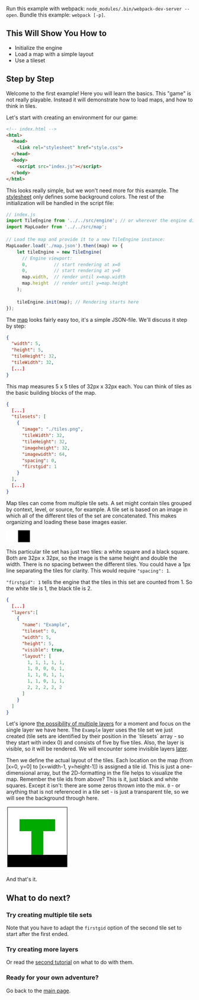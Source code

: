 Run this example with webpack: `node_modules/.bin/webpack-dev-server --open`. Bundle this example: `webpack [-p]`.

## This Will Show You How to

* Initialize the engine
* Load a map with a simple layout
* Use a tileset

## Step by Step

Welcome to the first example! Here you will learn the basics. This "game" is not really playable. Instead it will demonstrate how to load maps, and how to think in tiles.

Let's start with creating an environment for our game:

```html
<!-- index.html -->
<html>
  <head>
    <link rel="stylesheet" href="style.css">
  </head>
  <body>
    <script src="index.js"></script>
  </body>
</html>
```

This looks really simple, but we won't need more for this example. The [stylesheet](style.css) only defines some background colors. The rest of the initialization will be handled in the script file:

```js
// index.js
import TileEngine from '../../src/engine'; // or wherever the engine directory is
import MapLoader from '../../src/map';

// Load the map and provide it to a new TileEngine instance:
MapLoader.load('./map.json').then((map) => {
    let tileEngine = new TileEngine(
      // Engine viewport:
      0,          // start rendering at x=0
      0,          // start rendering at y=0
      map.width,  // render until x=map.width
      map.height  // render until y=map.height
    );

    tileEngine.init(map); // Rendering starts here
});
```

The [map](map.json) looks fairly easy too, it's a simple JSON-file. We'll discuss it step by step:

```json
{
  "width": 5,
  "height": 5,
  "tileHeight": 32,
  "tileWidth": 32,
  [...]
}
```

This map measures 5 x 5 tiles of 32px x 32px each. You can think of tiles as the basic building blocks of the map.

```json
{
  [...]
  "tilesets": [
    {
      "image": "./tiles.png",
      "tileWidth": 32,
      "tileHeight": 32,
      "imageheight": 32,
      "imagewidth": 64,
      "spacing": 0,
      "firstgid": 1
    }
  ],
  [...]
}
```

Map tiles can come from multiple tile sets. A set might contain tiles grouped by context, level, or source, for example. A tile set is based on an image in which all of the different tiles of the set are concatenated. This makes organizing and loading these base images easier.

![tileset](tiles.png)

This particular tile set has just two tiles: a white square and a black square. Both are 32px x 32px, so the image is the same height and double the width. There is no spacing between the different tiles. You could have a 1px line separating the tiles for clarity. This would require `"spacing": 1`.

`"firstgid": 1` tells the engine that the tiles in this set are counted from 1. So the white tile is 1, the black tile is 2.

```json
{
  [...]
  "layers":[
    {
      "name": "Example",
      "tileset": 0,
      "width": 5,
      "height": 5,
      "visible": true,
      "layout": [
        1, 1, 1, 1, 1,
        1, 0, 0, 0, 1,
        1, 1, 0, 1, 1,
        1, 1, 0, 1, 1,
        2, 2, 2, 2, 2
      ]
    }
  ]
}
```

Let's ignore [the possibility of multiple layers](../02%20-%20Layers) for a moment and focus on the single layer we have here. The `Example` layer uses the tile set we just created (tile sets are identified by their position in the ´tilesets´ array - so they start with index 0) and consists of five by five tiles. Also, the layer is visible, so it will be rendered. We will encounter some invisible layers [later](../04%20-%20Collision%20and%20pathfinding).

Then we define the actual layout of the tiles. Each location on the map (from [x=0, y=0] to [x=width-1, y=height-1]) is assigned a tile id. This is just a one-dimensional array, but the 2D-formatting in the file helps to visualize the map. Remember the tile ids from above? This is it, just black and white squares. Except it isn't: there are some zeros thrown into the mix. `0` - or anything that is not referenced in a tile set - is just a transparent tile, so we will see the background through here.

![screenshot](screenshot.jpg)

And that's it.


## What to do next?

### Try creating multiple tile sets

Note that you have to adapt the `firstgid` option of the second tile set to start after the first ended.

### Try creating more layers

Or read the [second tutorial](../02%20-%20Layers) on what to do with them.

### Ready for your own adventure?

Go back to the [main page](../../README.md).
